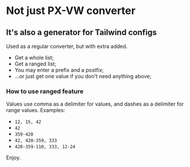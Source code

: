 # Not just PX-VW converter
## It's also a generator for Tailwind configs

Used as a regular converter, but with extra added.
* Get a whole list;
* Get a ranged list;
* You may enter a prefix and a postfix;
* ...or just get one value if you don't need anything above;

### How to use ranged feature
Values use comma as a delimiter for values, and dashes as a delimiter for range values.
Examples: 
* `12, 15, 42`
* `42`
* `359-420`
* `42, 420-359, 333` 
* `420-359-110, 333, 12-24`

Enjoy.